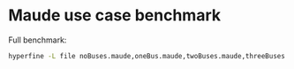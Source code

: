 # Maude use case benchmark

Full benchmark:
```bash
hyperfine -L file noBuses.maude,oneBus.maude,twoBuses.maude,threeBuses.maude "maude {file}" --output ./output.txt --export-json stats.json
```